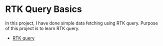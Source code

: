 # RTK Query Basics
In this project, I have done simple data fetching using RTK query. 
Purpose of this project is to learn RTK query.

- [RTK query](https://redux-toolkit.js.org/introduction/getting-started)


